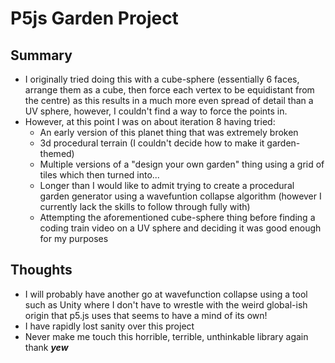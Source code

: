 # P5js Garden Project

## Summary

- I originally tried doing this with a cube-sphere (essentially 6 faces, arrange them as a cube, then force each vertex to be equidistant from the centre)
as this results in a much more even spread of detail than a UV sphere, however, I couldn't find a way to force the points in.
- However, at this point I was on about iteration 8 having tried:
    - An early version of this planet thing that was extremely broken
    - 3d procedural terrain (I couldn't decide how to make it garden-themed)
    - Multiple versions of a "design your own garden" thing using a grid of tiles which then turned into...
    - Longer than I would like to admit trying to create a procedural garden generator using a wavefuntion collapse algorithm (however I currently lack the skills to follow through fully with)
    - Attempting the aforementioned cube-sphere thing before finding a coding train video on a UV sphere and deciding it was good enough for my purposes

## Thoughts

- I will probably have another go at wavefunction collapse using a tool such as Unity where I don't have to wrestle with the weird global-ish origin that p5.js uses that seems to have a mind of its own!
- I have rapidly lost sanity over this project
- Never make me touch this horrible, terrible, unthinkable library again thank ***yew***

